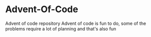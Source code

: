 # Advent-Of-Code
Advent of code repository
Advent of code is fun to do, some of the problems require a lot of planning and that's also fun
